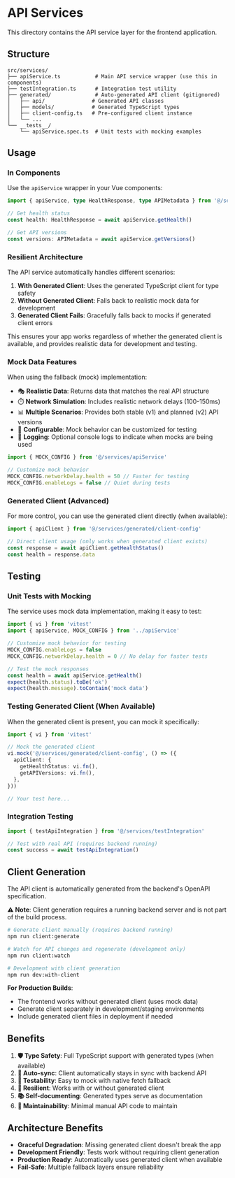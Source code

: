 # API Services

This directory contains the API service layer for the frontend application.

## Structure

```
src/services/
├── apiService.ts           # Main API service wrapper (use this in components)
├── testIntegration.ts      # Integration test utility
├── generated/              # Auto-generated API client (gitignored)
│   ├── api/               # Generated API classes
│   ├── models/            # Generated TypeScript types
│   ├── client-config.ts   # Pre-configured client instance
│   └── ...
└── __tests__/
    └── apiService.spec.ts  # Unit tests with mocking examples
```

## Usage

### In Components

Use the `apiService` wrapper in your Vue components:

```typescript
import { apiService, type HealthResponse, type APIMetadata } from '@/services/apiService'

// Get health status
const health: HealthResponse = await apiService.getHealth()

// Get API versions
const versions: APIMetadata = await apiService.getVersions()
```

### Resilient Architecture

The API service automatically handles different scenarios:

1. **With Generated Client**: Uses the generated TypeScript client for type safety
2. **Without Generated Client**: Falls back to realistic mock data for development
3. **Generated Client Fails**: Gracefully falls back to mocks if generated client errors

This ensures your app works regardless of whether the generated client is available, and provides realistic data for development and testing.

### Mock Data Features

When using the fallback (mock) implementation:

- 🎭 **Realistic Data**: Returns data that matches the real API structure
- ⏱️ **Network Simulation**: Includes realistic network delays (100-150ms)
- 📊 **Multiple Scenarios**: Provides both stable (v1) and planned (v2) API versions
- 🔧 **Configurable**: Mock behavior can be customized for testing
- 📝 **Logging**: Optional console logs to indicate when mocks are being used

```typescript
import { MOCK_CONFIG } from '@/services/apiService'

// Customize mock behavior
MOCK_CONFIG.networkDelay.health = 50 // Faster for testing
MOCK_CONFIG.enableLogs = false // Quiet during tests
```

### Generated Client (Advanced)

For more control, you can use the generated client directly (when available):

```typescript
import { apiClient } from '@/services/generated/client-config'

// Direct client usage (only works when generated client exists)
const response = await apiClient.getHealthStatus()
const health = response.data
```

## Testing

### Unit Tests with Mocking

The service uses mock data implementation, making it easy to test:

```typescript
import { vi } from 'vitest'
import { apiService, MOCK_CONFIG } from '../apiService'

// Customize mock behavior for testing
MOCK_CONFIG.enableLogs = false
MOCK_CONFIG.networkDelay.health = 0 // No delay for faster tests

// Test the mock responses
const health = await apiService.getHealth()
expect(health.status).toBe('ok')
expect(health.message).toContain('mock data')
```

### Testing Generated Client (When Available)

When the generated client is present, you can mock it specifically:

```typescript
import { vi } from 'vitest'

// Mock the generated client
vi.mock('@/services/generated/client-config', () => ({
  apiClient: {
    getHealthStatus: vi.fn(),
    getAPIVersions: vi.fn(),
  },
}))

// Your test here...
```

### Integration Testing

```typescript
import { testApiIntegration } from '@/services/testIntegration'

// Test with real API (requires backend running)
const success = await testApiIntegration()
```

## Client Generation

The API client is automatically generated from the backend's OpenAPI specification.

**⚠️ Note**: Client generation requires a running backend server and is not part of the build process.

```bash
# Generate client manually (requires backend running)
npm run client:generate

# Watch for API changes and regenerate (development only)
npm run client:watch

# Development with client generation
npm run dev:with-client
```

**For Production Builds**:
- The frontend works without generated client (uses mock data)
- Generate client separately in development/staging environments
- Include generated client files in deployment if needed

## Benefits

1. **🛡️ Type Safety**: Full TypeScript support with generated types (when available)
2. **🔄 Auto-sync**: Client automatically stays in sync with backend API
3. **🧪 Testability**: Easy to mock with native fetch fallback
4. **🚀 Resilient**: Works with or without generated client
5. **📚 Self-documenting**: Generated types serve as documentation
6. **🎯 Maintainability**: Minimal manual API code to maintain

## Architecture Benefits

- **Graceful Degradation**: Missing generated client doesn't break the app
- **Development Friendly**: Tests work without requiring client generation
- **Production Ready**: Automatically uses generated client when available
- **Fail-Safe**: Multiple fallback layers ensure reliability
